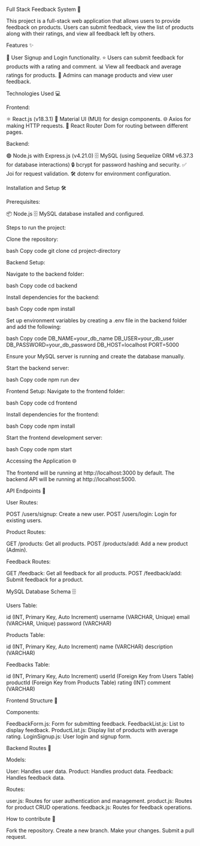 Full Stack Feedback System 🚀

This project is a full-stack web application that allows users to provide feedback on products. Users can submit feedback, view the list of products along with their ratings, and view all feedback left by others.


Features ✨

📝 User Signup and Login functionality.
⭐ Users can submit feedback for products with a rating and comment.
📊 View all feedback and average ratings for products.
🔧 Admins can manage products and view user feedback.


Technologies Used 💻

Frontend:

⚛️ React.js (v18.3.1)
🎨 Material UI (MUI) for design components.
🌐 Axios for making HTTP requests.
🔀 React Router Dom for routing between different pages.

Backend:

🟢 Node.js with Express.js (v4.21.0)
🗄️ MySQL (using Sequelize ORM v6.37.3 for database interactions)
🔒 bcrypt for password hashing and security.
✅ Joi for request validation.
🛠 dotenv for environment configuration.


Installation and Setup 🛠️

Prerequisites:

📦 Node.js
🗄️ MySQL database installed and configured.


Steps to run the project:

Clone the repository:

bash
Copy code
git clone <repository-url>
cd project-directory


Backend Setup:

Navigate to the backend folder:

bash
Copy code
cd backend


Install dependencies for the backend:

bash
Copy code
npm install


Set up environment variables by creating a .env file in the backend folder and add the following:

bash
Copy code
DB_NAME=your_db_name
DB_USER=your_db_user
DB_PASSWORD=your_db_password
DB_HOST=localhost
PORT=5000


Ensure your MySQL server is running and create the database manually.

Start the backend server:

bash
Copy code
npm run dev


Frontend Setup:
Navigate to the frontend folder:

bash
Copy code
cd frontend


Install dependencies for the frontend:

bash
Copy code
npm install


Start the frontend development server:

bash
Copy code
npm start


Accessing the Application 🌐

The frontend will be running at http://localhost:3000 by default.
The backend API will be running at http://localhost:5000.


API Endpoints 🔗

User Routes:

POST /users/signup: Create a new user.
POST /users/login: Login for existing users.

Product Routes:

GET /products: Get all products.
POST /products/add: Add a new product (Admin).

Feedback Routes:

GET /feedback: Get all feedback for all products.
POST /feedback/add: Submit feedback for a product.

MySQL Database Schema 🗄️

Users Table:

id (INT, Primary Key, Auto Increment)
username (VARCHAR, Unique)
email (VARCHAR, Unique)
password (VARCHAR)

Products Table:

id (INT, Primary Key, Auto Increment)
name (VARCHAR)
description (VARCHAR)

Feedbacks Table:

id (INT, Primary Key, Auto Increment)
userId (Foreign Key from Users Table)
productId (Foreign Key from Products Table)
rating (INT)
comment (VARCHAR)


Frontend Structure 📂

Components:

FeedbackForm.js: Form for submitting feedback.
FeedbackList.js: List to display feedback.
ProductList.js: Display list of products with average rating.
LoginSignup.js: User login and signup form.


Backend Routes 🚦

Models:

User: Handles user data.
Product: Handles product data.
Feedback: Handles feedback data.

Routes:

user.js: Routes for user authentication and management.
product.js: Routes for product CRUD operations.
feedback.js: Routes for feedback operations.


How to contribute 🤝

Fork the repository.
Create a new branch.
Make your changes.
Submit a pull request.
